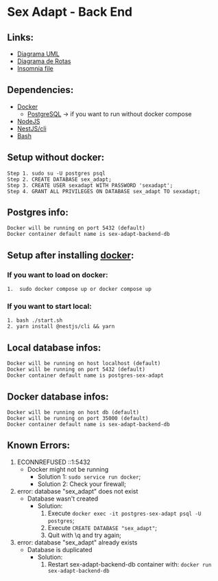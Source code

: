 # Sex Adapt - Back End

## Links:
- [Diagrama UML](https://www.figma.com/file/Cd2JEqC6xwE6xUdFibFOoG/Back-end-Diagrama-ER?node-id=0%3A1)
- [Diagrama de Rotas](https://www.figma.com/file/V9Jp8f1AIjtT0KH4WPcwsm/Back-End-Routes)
- [Insomnia file](Insomnia_2023-02-09.json)

## Dependencies:

- [Docker](https://www.docker.com/)
	- [PostgreSQL](https://hub.docker.com/_/postgres) -> if you want to run without docker compose
- [NodeJS](https://nodejs.org/)
- [NestJS/cli](https://docs.nestjs.com/cli/overview)
- [Bash](https://git-scm.com/downloads)

## Setup without docker:
	Step 1. sudo su -U postgres psql
	Step 2. CREATE DATABASE sex_adapt;
	Step 3.	CREATE USER sexadapt WITH PASSWORD 'sexadapt';
	Step 4.	GRANT ALL PRIVILEGES ON DATABASE sex_adapt TO sexadapt;
	
## Postgres info:
	Docker will be running on port 5432 (default)
	Docker container default name is sex-adapt-backend-db

## Setup after installing [docker](https://www.docker.com/):
### If you want to load on docker:
	1.  sudo docker compose up or docker compose up
### If you want to start local:
	1. bash ./start.sh
	2. yarn install @nestjs/cli && yarn

## Local database infos:
	Docker will be running on host localhost (default)
	Docker will be running on port 5432 (default)
	Docker container default name is postgres-sex-adapt
	
## Docker database infos:
	Docker will be running on host db (default)
	Docker will be running on port 35000 (default)
	Docker container default name is sex-adapt-backend-db

## Known Errors:

1. ECONNREFUSED ::1:5432
	- Docker might not be running
		- Solution 1: `sudo service run docker`;
		- Solution 2: Check your firewall;
2. error: database "sex_adapt" does not exist
	- Database wasn't created
		- Solution: 
			1. Execute `docker exec -it postgres-sex-adapt psql -U postgres`;
			2. Execute `CREATE DATABASE "sex_adapt"`;
			3. Quit with \q and try again;
3. error: database "sex_adapt" already exists
	- Database is duplicated
		- Solution: 
			1. Restart sex-adapt-backend-db container with: `docker run sex-adapt-backend-db`

